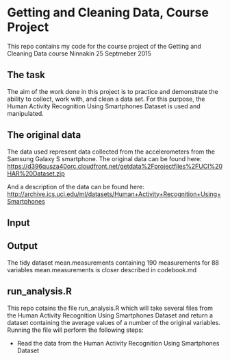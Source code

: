 # Getting and Cleaning Data, Course Project
This repo contains my code for the course project of the Getting and Cleaning Data course
Ninnakin 25 Septmeber 2015

## The task 
The aim of the work done in this project is to practice and demonstrate the ability to collect, work with, and clean a data set. For this purpose, the Human Activity Recognition Using Smartphones Dataset is used and manipulated.

## The original data 

The data used represent data collected from the accelerometers from the Samsung Galaxy S smartphone. The original data can be found here: https://d396qusza40orc.cloudfront.net/getdata%2Fprojectfiles%2FUCI%20HAR%20Dataset.zip

And a description of the data can be found here:  http://archive.ics.uci.edu/ml/datasets/Human+Activity+Recognition+Using+Smartphones

## Input 


## Output 
The tidy dataset mean.measurements containing 190 measurements for 88 variables
mean.measurements is closer described in codebook.md 

## run_analysis.R
This repo cotains the file run_analysis.R which will take several files from the Human Activity Recognition Using Smartphones Dataset and return a dataset containing the average values of a number of the original variables. Running the file will perform the following steps: 

- Read the data from the Human Activity Recognition Using Smartphones Dataset

